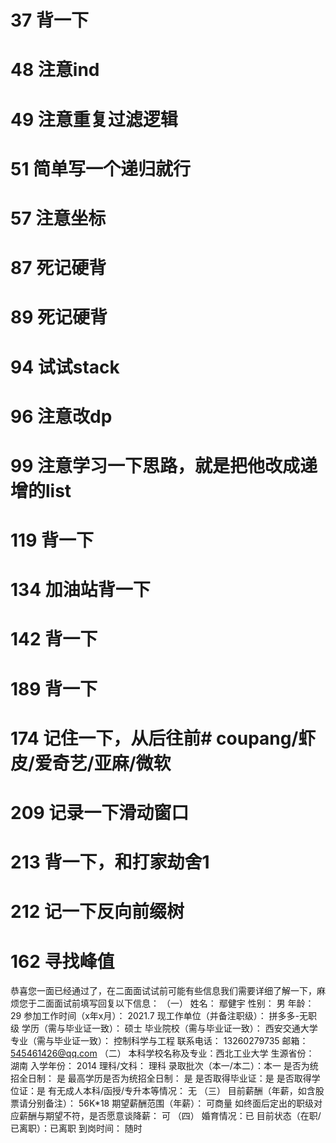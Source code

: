 # 37 背一下
# 48 注意ind
# 49 注意重复过滤逻辑
# 51 简单写一个递归就行
# 57 注意坐标
# 87 死记硬背
# 89 死记硬背

# 94 试试stack
# 96 注意改dp
# 99 注意学习一下思路，就是把他改成递增的list
# 119 背一下
# 134 加油站背一下
# 142 背一下
# 189 背一下
# 174 记住一下，从后往前# coupang/虾皮/爱奇艺/亚麻/微软
# 209 记录一下滑动窗口
# 213 背一下，和打家劫舍1
# 212 记一下反向前缀树
# 162 寻找峰值


恭喜您一面已经通过了，在二面面试试前可能有些信息我们需要详细了解一下，麻烦您于二面面试前填写回复以下信息：
（一）
姓名： 鄢健宇
性别： 男
年龄： 29
参加工作时间（x年x月）： 2021.7
现工作单位（并备注职级）： 拼多多-无职级
学历（需与毕业证一致）： 硕士
毕业院校（需与毕业证一致）： 西安交通大学
专业（需与毕业证一致）： 控制科学与工程
联系电话： 13260279735
邮箱：545461426@qq.com
（二）
本科学校名称及专业：西北工业大学
生源省份： 湖南
入学年份： 2014
理科/文科： 理科
录取批次（本一/本二）：本一
是否为统招全日制：  是
最高学历是否为统招全日制： 是 
是否取得毕业证：是
是否取得学位证：是
有无成人本科/函授/专升本等情况：  无
（三） 
目前薪酬（年薪，如含股票请分别备注）： 56K*18
期望薪酬范围（年薪）： 可商量
如终面后定出的职级对应薪酬与期望不符，是否愿意谈降薪： 可
（四） 
婚育情况：已
目前状态（在职/已离职）：已离职
到岗时间： 随时